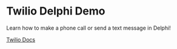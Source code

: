 # Twilio Delphi Demo

Learn how to make a phone call or send a text message in Delphi!

[Twilio Docs](https://www.twilio.com/docs)
